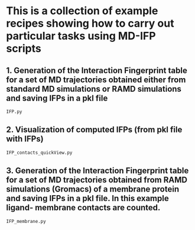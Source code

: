 #  This is a collection of example recipes showing how to carry out particular tasks using MD-IFP scripts


## 1. Generation of the Interaction Fingerprint table for a set of MD trajectories obtained either from standard MD simulations or RAMD simulations and saving IFPs in a pkl file
    IFP.py
## 2. Visualization  of computed IFPs (from pkl file with IFPs)
    IFP_contacts_quickView.py
## 3. Generation of the Interaction Fingerprint table for a set of MD trajectories obtained  from RAMD simulations (Gromacs) of a membrane protein and saving IFPs in a pkl file. In this example ligand- membrane contacts are counted.
    IFP_membrane.py

